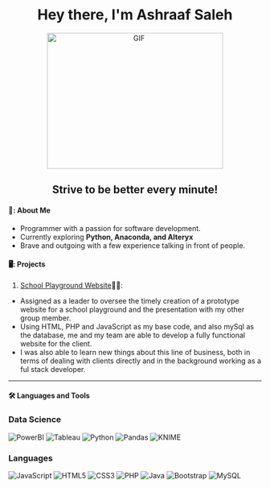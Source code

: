 
<div id="profileView" align="center">
  <h1>Hey there, I'm Ashraaf Saleh</h1>
  <img src=".gif" alt="GIF" width="350" height="270">
  <h2 align="center">Strive to be better every minute!</h2>
</div>


#### 👨: About Me
- Programmer with a passion for software development.
- Currently exploring **Python, Anaconda, and Alteryx**
- Brave and outgoing with a few experience talking in front of people.

#### 🖥️: Projects
1) [School Playground Website](https://intellectplayschool.com/)👨‍🏫:
- Assigned as a leader to oversee the timely creation of a prototype website for a school playground and the presentation with my other group member.
- Using HTML, PHP and JavaScript as my base code, and also mySql as the database, me and my team are able to develop a fully functional website for the client.
- I was also able to learn new things about this line of business, both in terms of dealing with clients directly and in the background working as a ful stack developer.

---

#### 🛠️ Languages and Tools

### Data Science
![PowerBI](https://img.shields.io/badge/PowerBI-F2C811?style=for-the-badge&logo=Power%20BI&logoColor=white)
![Tableau](https://img.shields.io/badge/Tableau-E97627?style=for-the-badge&logo=Tableau&logoColor=white)
![Python](https://img.shields.io/badge/python-3670A0?style=for-the-badge&logo=python&logoColor=ffdd54)
![Pandas](https://img.shields.io/badge/pandas-%23150458.svg?style=for-the-badge&logo=pandas&logoColor=white)
![KNIME](https://img.shields.io/badge/KNIME-%23150458.svg?style=for-the-badge&logo=knime-analytics-platform&logoColor=white)

### Languages
![JavaScript](https://img.shields.io/badge/javascript-%23323330.svg?style=for-the-badge&logo=javascript&logoColor=%23F7DF1E)
![HTML5](https://img.shields.io/badge/html5-%23E34F26.svg?style=for-the-badge&logo=html5&logoColor=white)
![CSS3](https://img.shields.io/badge/css3-%231572B6.svg?style=for-the-badge&logo=css3&logoColor=white)
![PHP](https://img.shields.io/badge/php-%23777BB4.svg?style=for-the-badge&logo=php&logoColor=white)
![Java](https://img.shields.io/badge/java-%23ED8B00.svg?style=for-the-badge&logo=java&logoColor=white)
![Bootstrap](https://img.shields.io/badge/bootstrap-%23563D7C.svg?style=for-the-badge&logo=bootstrap&logoColor=white)
![MySQL](https://img.shields.io/badge/MySql-%23777BB4.svg?style=for-the-badge&logo=MySql&logoColor=white)


